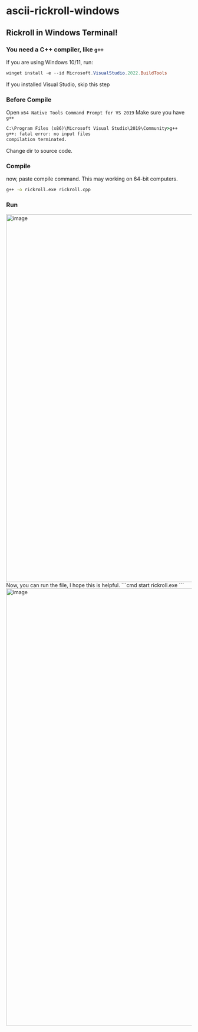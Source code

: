 # ascii-rickroll-windows
## Rickroll in Windows Terminal!
### You need a C++ compiler, like ``` g++ ```
If you are using Windows 10/11, run:
```powershell
winget install -e --id Microsoft.VisualStudio.2022.BuildTools
```
If you installed Visual Studio, skip this step
### Before Compile
Open ``` x64 Native Tools Command Prompt for VS 2019 ```
Make sure you have ``` g++ ```
```cmd
C:\Program Files (x86)\Microsoft Visual Studio\2019\Community>g++
g++: fatal error: no input files
compilation terminated.
```
Change dir to source code.
### Compile
now, paste compile command.
This may working on 64-bit computers.
```cmd
g++ -o rickroll.exe rickroll.cpp
```
### Run
<img width="1460" height="997" alt="image" src="https://github.com/user-attachments/assets/3bc17e26-f1f6-4569-96f5-098526610b0f" />
Now, you can run the file, I hope this is helpful.
```cmd
start rickroll.exe
```
<img width="2000" height="1186" alt="image" src="https://github.com/user-attachments/assets/af9efbbe-1010-4ea0-bca8-1e7c7730ad46" />
